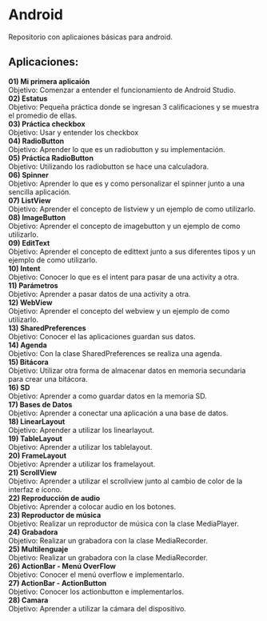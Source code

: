 # Android
Repositorio con aplicaiones básicas para android.

## Aplicaciones:

**01) Mi primera aplicaión**  
	Objetivo: Comenzar a entender el funcionamiento de Android Studio.  
**02) Estatus**  
	Objetivo: Pequeña práctica donde se ingresan 3 calificaciones y se muestra el promedio de ellas.  
**03) Práctica checkbox**  
	Objetivo: Usar y entender los checkbox  
**04) RadioButton**  
	Objetivo: Aprender lo que es un radiobutton y su implementación.  
**05) Práctica RadioButton**  
	Objetivo: Utilizando los radiobutton se hace una calculadora.  
**06) Spinner**  
	Objetivo: Aprender lo que es y como personalizar el spinner junto a una sencilla aplicación.  
**07) ListView**  
	Objetivo: Aprender el concepto de listview y un ejemplo de como utilizarlo.  
**08) ImageButton**  
	Objetivo: Aprender el concepto de imagebutton y un ejemplo de como utilizarlo.  
**09) EditText**  
	Objetivo: Aprender el concepto de edittext junto a sus diferentes tipos y un ejemplo de como utilizarlo.  
**10) Intent**  
	Objetivo: Conocer lo que es el intent para pasar de una activity a otra.  
**11) Parámetros**  
	Objetivo: Aprender a pasar datos de una activity a otra.  
**12) WebView**  
	Objetivo: Aprender el concepto del webview y un ejemplo de como utilizarlo.  
**13) SharedPreferences**  
	Objetivo: Conocer el las aplicaciones guardan sus datos.  
**14) Agenda**  
	Objetivo: Con la clase SharedPreferences se realiza una agenda.  
**15) Bitácora**  
	Objetivo: Utilizar otra forma de almacenar datos en memoria secundaria para crear una bitácora.  
**16) SD**  
	Objetivo: Aprender a como guardar datos en la memoria SD.  
**17) Bases de Datos**  
	Objetivo: Aprender a conectar una aplicación a una base de datos.  
**18) LinearLayout**  
	Objetivo: Aprender a utilizar los linearlayout.  
**19) TableLayout**  
	Objetivo: Aprender a utilizar los tablelayout.  
**20) FrameLayout**  
	Objetivo: Aprender a utilizar los framelayout.  
**21) ScrollView**  
	Objetivo: Aprender a utilizar el scrollview junto al cambio de color de la interfaz e ícono.  
**22) Reproducción de audio**  
	Objetivo: Aprender a colocar audio en los botones.  
**23) Reproductor de música**  
	Objetivo: Realizar un reproductor de música con la clase MediaPlayer.  
**24) Grabadora**  
	Objetivo: Realizar un grabadora con la clase MediaRecorder.  
**25) Multilenguaje**  
	Objetivo: Realizar un grabadora con la clase MediaRecorder.  
**26) ActionBar - Menú OverFlow**  
	Objetivo: Conocer el menú overflow e implementarlo.  
**27) ActionBar - ActionButton**  
	Objetivo: Conocer los actionbutton e implementarlos.  	
**28) Camara**  
	Objetivo: Aprender a utilizar la cámara del dispositivo.  
  
